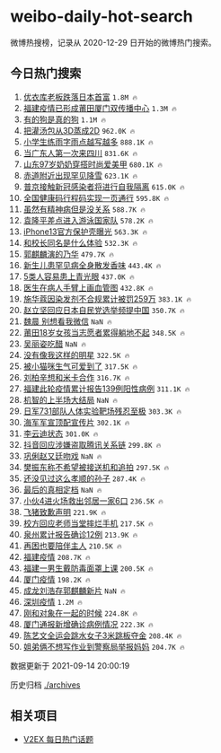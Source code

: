 # weibo-daily-hot-search

微博热搜榜，记录从 2020-12-29 日开始的微博热门搜索。

## 今日热门搜索

<!-- BEGIN -->

1. [优衣库老板跌落日本首富](https://s.weibo.com/weibo?q=%23%E4%BC%98%E8%A1%A3%E5%BA%93%E8%80%81%E6%9D%BF%E8%B7%8C%E8%90%BD%E6%97%A5%E6%9C%AC%E9%A6%96%E5%AF%8C%23&Refer=top) `1.8M 🔥`
1. [福建疫情已形成莆田厦门双传播中心](https://s.weibo.com/weibo?q=%23%E7%A6%8F%E5%BB%BA%E7%96%AB%E6%83%85%E5%B7%B2%E5%BD%A2%E6%88%90%E8%8E%86%E7%94%B0%E5%8E%A6%E9%97%A8%E5%8F%8C%E4%BC%A0%E6%92%AD%E4%B8%AD%E5%BF%83%23&Refer=top) `1.3M 🔥`
1. [有的狗是真的狗](https://s.weibo.com/weibo?q=%23%E6%9C%89%E7%9A%84%E7%8B%97%E6%98%AF%E7%9C%9F%E7%9A%84%E7%8B%97%23&Refer=top) `1.1M 🔥`
1. [把灌汤包从3D蒸成2D](https://s.weibo.com/weibo?q=%23%E6%8A%8A%E7%81%8C%E6%B1%A4%E5%8C%85%E4%BB%8E3D%E8%92%B8%E6%88%902D%23&Refer=top) `962.0K 🔥`
1. [小学生练雨字雨点越写越多](https://s.weibo.com/weibo?q=%23%E5%B0%8F%E5%AD%A6%E7%94%9F%E7%BB%83%E9%9B%A8%E5%AD%97%E9%9B%A8%E7%82%B9%E8%B6%8A%E5%86%99%E8%B6%8A%E5%A4%9A%23&Refer=top) `888.1K 🔥`
1. [当广东人第一次来四川](https://s.weibo.com/weibo?q=%23%E5%BD%93%E5%B9%BF%E4%B8%9C%E4%BA%BA%E7%AC%AC%E4%B8%80%E6%AC%A1%E6%9D%A5%E5%9B%9B%E5%B7%9D%23&Refer=top) `831.6K 🔥`
1. [山东97岁奶奶穿搭时尚爱美甲](https://s.weibo.com/weibo?q=%23%E5%B1%B1%E4%B8%9C97%E5%B2%81%E5%A5%B6%E5%A5%B6%E7%A9%BF%E6%90%AD%E6%97%B6%E5%B0%9A%E7%88%B1%E7%BE%8E%E7%94%B2%23&Refer=top) `680.1K 🔥`
1. [赤道附近出现罕见降雪](https://s.weibo.com/weibo?q=%23%E8%B5%A4%E9%81%93%E9%99%84%E8%BF%91%E5%87%BA%E7%8E%B0%E7%BD%95%E8%A7%81%E9%99%8D%E9%9B%AA%23&Refer=top) `623.1K 🔥`
1. [普京接触新冠感染者将进行自我隔离](https://s.weibo.com/weibo?q=%23%E6%99%AE%E4%BA%AC%E6%8E%A5%E8%A7%A6%E6%96%B0%E5%86%A0%E6%84%9F%E6%9F%93%E8%80%85%E5%B0%86%E8%BF%9B%E8%A1%8C%E8%87%AA%E6%88%91%E9%9A%94%E7%A6%BB%23&Refer=top) `615.0K 🔥`
1. [全国健康码行程码实现一页通行](https://s.weibo.com/weibo?q=%23%E5%85%A8%E5%9B%BD%E5%81%A5%E5%BA%B7%E7%A0%81%E8%A1%8C%E7%A8%8B%E7%A0%81%E5%AE%9E%E7%8E%B0%E4%B8%80%E9%A1%B5%E9%80%9A%E8%A1%8C%23&Refer=top) `595.8K 🔥`
1. [虽然有精神病但是没关系](https://s.weibo.com/weibo?q=%23%E8%99%BD%E7%84%B6%E6%9C%89%E7%B2%BE%E7%A5%9E%E7%97%85%E4%BD%86%E6%98%AF%E6%B2%A1%E5%85%B3%E7%B3%BB%23&Refer=top) `588.7K 🔥`
1. [袁隆平差点进入游泳国家队](https://s.weibo.com/weibo?q=%23%E8%A2%81%E9%9A%86%E5%B9%B3%E5%B7%AE%E7%82%B9%E8%BF%9B%E5%85%A5%E6%B8%B8%E6%B3%B3%E5%9B%BD%E5%AE%B6%E9%98%9F%23&Refer=top) `578.2K 🔥`
1. [iPhone13官方保护壳曝光](https://s.weibo.com/weibo?q=%23iPhone13%E5%AE%98%E6%96%B9%E4%BF%9D%E6%8A%A4%E5%A3%B3%E6%9B%9D%E5%85%89%23&Refer=top) `563.3K 🔥`
1. [和校长同名是什么体验](https://s.weibo.com/weibo?q=%23%E5%92%8C%E6%A0%A1%E9%95%BF%E5%90%8C%E5%90%8D%E6%98%AF%E4%BB%80%E4%B9%88%E4%BD%93%E9%AA%8C%23&Refer=top) `532.3K 🔥`
1. [郭麒麟演的乃华](https://s.weibo.com/weibo?q=%23%E9%83%AD%E9%BA%92%E9%BA%9F%E6%BC%94%E7%9A%84%E4%B9%83%E5%8D%8E%23&Refer=top) `479.7K 🔥`
1. [新生儿患罕见病全身散发香味](https://s.weibo.com/weibo?q=%23%E6%96%B0%E7%94%9F%E5%84%BF%E6%82%A3%E7%BD%95%E8%A7%81%E7%97%85%E5%85%A8%E8%BA%AB%E6%95%A3%E5%8F%91%E9%A6%99%E5%91%B3%23&Refer=top) `443.4K 🔥`
1. [5类人容易患上青光眼](https://s.weibo.com/weibo?q=%235%E7%B1%BB%E4%BA%BA%E5%AE%B9%E6%98%93%E6%82%A3%E4%B8%8A%E9%9D%92%E5%85%89%E7%9C%BC%23&Refer=top) `437.0K 🔥`
1. [医生在病人手臂上画血管图](https://s.weibo.com/weibo?q=%23%E5%8C%BB%E7%94%9F%E5%9C%A8%E7%97%85%E4%BA%BA%E6%89%8B%E8%87%82%E4%B8%8A%E7%94%BB%E8%A1%80%E7%AE%A1%E5%9B%BE%23&Refer=top) `432.8K 🔥`
1. [施华蔻因染发剂不合规累计被罚259万](https://s.weibo.com/weibo?q=%23%E6%96%BD%E5%8D%8E%E8%94%BB%E5%9B%A0%E6%9F%93%E5%8F%91%E5%89%82%E4%B8%8D%E5%90%88%E8%A7%84%E7%B4%AF%E8%AE%A1%E8%A2%AB%E7%BD%9A259%E4%B8%87%23&Refer=top) `383.1K 🔥`
1. [赵立坚回应日本自民党选举频提中国](https://s.weibo.com/weibo?q=%23%E8%B5%B5%E7%AB%8B%E5%9D%9A%E5%9B%9E%E5%BA%94%E6%97%A5%E6%9C%AC%E8%87%AA%E6%B0%91%E5%85%9A%E9%80%89%E4%B8%BE%E9%A2%91%E6%8F%90%E4%B8%AD%E5%9B%BD%23&Refer=top) `350.7K 🔥`
1. [魏晨 别想看我微信](https://s.weibo.com/weibo?q=%E9%AD%8F%E6%99%A8%20%E5%88%AB%E6%83%B3%E7%9C%8B%E6%88%91%E5%BE%AE%E4%BF%A1&Refer=top) `NaN 🔥`
1. [莆田18岁女孩当志愿者累得躺地不起](https://s.weibo.com/weibo?q=%23%E8%8E%86%E7%94%B018%E5%B2%81%E5%A5%B3%E5%AD%A9%E5%BD%93%E5%BF%97%E6%84%BF%E8%80%85%E7%B4%AF%E5%BE%97%E8%BA%BA%E5%9C%B0%E4%B8%8D%E8%B5%B7%23&Refer=top) `348.5K 🔥`
1. [吴丽姿吃醋](https://s.weibo.com/weibo?q=%23%E5%90%B4%E4%B8%BD%E5%A7%BF%E5%90%83%E9%86%8B%23&Refer=top) `NaN 🔥`
1. [没有像我这样的明星](https://s.weibo.com/weibo?q=%23%E6%B2%A1%E6%9C%89%E5%83%8F%E6%88%91%E8%BF%99%E6%A0%B7%E7%9A%84%E6%98%8E%E6%98%9F%23&Refer=top) `322.5K 🔥`
1. [被小猫咪生气可爱到了](https://s.weibo.com/weibo?q=%23%E8%A2%AB%E5%B0%8F%E7%8C%AB%E5%92%AA%E7%94%9F%E6%B0%94%E5%8F%AF%E7%88%B1%E5%88%B0%E4%BA%86%23&Refer=top) `317.5K 🔥`
1. [刘柏辛想和米卡合作](https://s.weibo.com/weibo?q=%23%E5%88%98%E6%9F%8F%E8%BE%9B%E6%83%B3%E5%92%8C%E7%B1%B3%E5%8D%A1%E5%90%88%E4%BD%9C%23&Refer=top) `316.7K 🔥`
1. [福建此轮疫情累计报告139例阳性病例](https://s.weibo.com/weibo?q=%23%E7%A6%8F%E5%BB%BA%E6%AD%A4%E8%BD%AE%E7%96%AB%E6%83%85%E7%B4%AF%E8%AE%A1%E6%8A%A5%E5%91%8A139%E4%BE%8B%E9%98%B3%E6%80%A7%E7%97%85%E4%BE%8B%23&Refer=top) `311.1K 🔥`
1. [机智的上半场大结局](https://s.weibo.com/weibo?q=%23%E6%9C%BA%E6%99%BA%E7%9A%84%E4%B8%8A%E5%8D%8A%E5%9C%BA%E5%A4%A7%E7%BB%93%E5%B1%80%23&Refer=top) `NaN 🔥`
1. [日军731部队人体实验靶场残忍至极](https://s.weibo.com/weibo?q=%23%E6%97%A5%E5%86%9B731%E9%83%A8%E9%98%9F%E4%BA%BA%E4%BD%93%E5%AE%9E%E9%AA%8C%E9%9D%B6%E5%9C%BA%E6%AE%8B%E5%BF%8D%E8%87%B3%E6%9E%81%23&Refer=top) `303.3K 🔥`
1. [海军军宣顶配宣传片](https://s.weibo.com/weibo?q=%23%E6%B5%B7%E5%86%9B%E5%86%9B%E5%AE%A3%E9%A1%B6%E9%85%8D%E5%AE%A3%E4%BC%A0%E7%89%87%23&Refer=top) `302.1K 🔥`
1. [李云迪状态](https://s.weibo.com/weibo?q=%23%E6%9D%8E%E4%BA%91%E8%BF%AA%E7%8A%B6%E6%80%81%23&Refer=top) `301.0K 🔥`
1. [抖音回应涉嫌盗取腾讯关系链](https://s.weibo.com/weibo?q=%23%E6%8A%96%E9%9F%B3%E5%9B%9E%E5%BA%94%E6%B6%89%E5%AB%8C%E7%9B%97%E5%8F%96%E8%85%BE%E8%AE%AF%E5%85%B3%E7%B3%BB%E9%93%BE%23&Refer=top) `299.8K 🔥`
1. [巩俐赵又廷吻戏](https://s.weibo.com/weibo?q=%23%E5%B7%A9%E4%BF%90%E8%B5%B5%E5%8F%88%E5%BB%B7%E5%90%BB%E6%88%8F%23&Refer=top) `NaN 🔥`
1. [樊振东称不希望被接送机和追拍](https://s.weibo.com/weibo?q=%23%E6%A8%8A%E6%8C%AF%E4%B8%9C%E7%A7%B0%E4%B8%8D%E5%B8%8C%E6%9C%9B%E8%A2%AB%E6%8E%A5%E9%80%81%E6%9C%BA%E5%92%8C%E8%BF%BD%E6%8B%8D%23&Refer=top) `297.5K 🔥`
1. [还没见过这么孝顺的孙子](https://s.weibo.com/weibo?q=%23%E8%BF%98%E6%B2%A1%E8%A7%81%E8%BF%87%E8%BF%99%E4%B9%88%E5%AD%9D%E9%A1%BA%E7%9A%84%E5%AD%99%E5%AD%90%23&Refer=top) `287.4K 🔥`
1. [最后的真相定档](https://s.weibo.com/weibo?q=%23%E6%9C%80%E5%90%8E%E7%9A%84%E7%9C%9F%E7%9B%B8%E5%AE%9A%E6%A1%A3%23&Refer=top) `NaN 🔥`
1. [小伙4进火场救出邻居一家6口](https://s.weibo.com/weibo?q=%23%E5%B0%8F%E4%BC%994%E8%BF%9B%E7%81%AB%E5%9C%BA%E6%95%91%E5%87%BA%E9%82%BB%E5%B1%85%E4%B8%80%E5%AE%B66%E5%8F%A3%23&Refer=top) `236.5K 🔥`
1. [飞猪致歉声明](https://s.weibo.com/weibo?q=%23%E9%A3%9E%E7%8C%AA%E8%87%B4%E6%AD%89%E5%A3%B0%E6%98%8E%23&Refer=top) `221.9K 🔥`
1. [校方回应老师当堂摔烂手机](https://s.weibo.com/weibo?q=%23%E6%A0%A1%E6%96%B9%E5%9B%9E%E5%BA%94%E8%80%81%E5%B8%88%E5%BD%93%E5%A0%82%E6%91%94%E7%83%82%E6%89%8B%E6%9C%BA%23&Refer=top) `217.5K 🔥`
1. [泉州累计报告确诊12例](https://s.weibo.com/weibo?q=%E6%B3%89%E5%B7%9E%E7%B4%AF%E8%AE%A1%E6%8A%A5%E5%91%8A%E7%A1%AE%E8%AF%8A12%E4%BE%8B&Refer=top) `213.9K 🔥`
1. [再困也要陪伴主人](https://s.weibo.com/weibo?q=%23%E5%86%8D%E5%9B%B0%E4%B9%9F%E8%A6%81%E9%99%AA%E4%BC%B4%E4%B8%BB%E4%BA%BA%23&Refer=top) `210.5K 🔥`
1. [福建疫情](https://s.weibo.com/weibo?q=%23%E7%A6%8F%E5%BB%BA%E7%96%AB%E6%83%85%23&Refer=top) `208.7K 🔥`
1. [福建一男生戴防毒面罩上课](https://s.weibo.com/weibo?q=%23%E7%A6%8F%E5%BB%BA%E4%B8%80%E7%94%B7%E7%94%9F%E6%88%B4%E9%98%B2%E6%AF%92%E9%9D%A2%E7%BD%A9%E4%B8%8A%E8%AF%BE%23&Refer=top) `200.5K 🔥`
1. [厦门疫情](https://s.weibo.com/weibo?q=%23%E5%8E%A6%E9%97%A8%E7%96%AB%E6%83%85%23&Refer=top) `198.2K 🔥`
1. [成龙刘浩存郭麒麟新片](https://s.weibo.com/weibo?q=%23%E6%88%90%E9%BE%99%E5%88%98%E6%B5%A9%E5%AD%98%E9%83%AD%E9%BA%92%E9%BA%9F%E6%96%B0%E7%89%87%23&Refer=top) `NaN 🔥`
1. [深圳疫情](https://s.weibo.com/weibo?q=%23%E6%B7%B1%E5%9C%B3%E7%96%AB%E6%83%85%23&Refer=top) `1.2M 🔥`
1. [刚和对象在一起的时候](https://s.weibo.com/weibo?q=%23%E5%88%9A%E5%92%8C%E5%AF%B9%E8%B1%A1%E5%9C%A8%E4%B8%80%E8%B5%B7%E7%9A%84%E6%97%B6%E5%80%99%23&Refer=top) `224.8K 🔥`
1. [厦门通报新增确诊病例情况](https://s.weibo.com/weibo?q=%23%E5%8E%A6%E9%97%A8%E9%80%9A%E6%8A%A5%E6%96%B0%E5%A2%9E%E7%A1%AE%E8%AF%8A%E7%97%85%E4%BE%8B%E6%83%85%E5%86%B5%23&Refer=top) `222.3K 🔥`
1. [陈艺文全运会跳水女子3米跳板夺金](https://s.weibo.com/weibo?q=%23%E9%99%88%E8%89%BA%E6%96%87%E5%85%A8%E8%BF%90%E4%BC%9A%E8%B7%B3%E6%B0%B4%E5%A5%B3%E5%AD%903%E7%B1%B3%E8%B7%B3%E6%9D%BF%E5%A4%BA%E9%87%91%23&Refer=top) `208.4K 🔥`
1. [姐弟俩不想写作业到警察局举报妈妈](https://s.weibo.com/weibo?q=%23%E5%A7%90%E5%BC%9F%E4%BF%A9%E4%B8%8D%E6%83%B3%E5%86%99%E4%BD%9C%E4%B8%9A%E5%88%B0%E8%AD%A6%E5%AF%9F%E5%B1%80%E4%B8%BE%E6%8A%A5%E5%A6%88%E5%A6%88%23&Refer=top) `204.7K 🔥`

数据更新于 2021-09-14 20:00:19

<!-- END -->

历史归档 [./archives](./archives)

## 相关项目

- [V2EX 每日热门话题](https://github.com/boojack/v2ex-daily-hot-topic)
